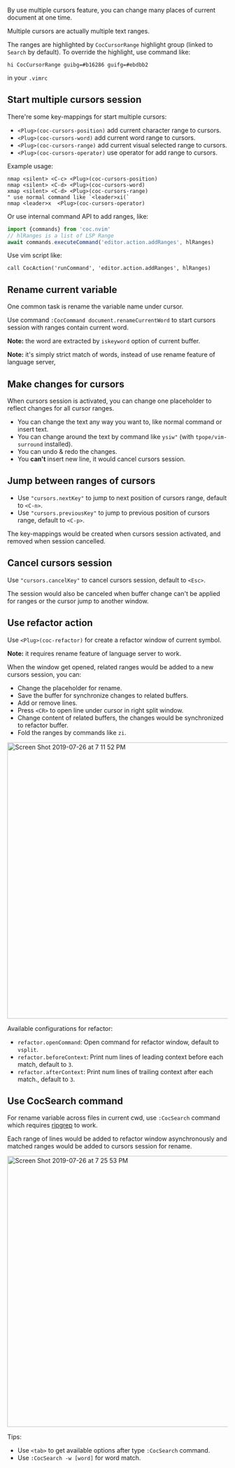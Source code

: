 By use multiple cursors feature, you can change many places of current document at one time.

Multiple cursors are actually multiple text ranges.

The ranges are highlighted by `CocCursorRange` highlight group (linked to `Search` by default). To override the highlight, use command like:

``` vim
hi CocCursorRange guibg=#b16286 guifg=#ebdbb2
```
in your `.vimrc`

## Start multiple cursors session

There're some key-mappings for start multiple cursors:

* `<Plug>(coc-cursors-position)` add current character range to cursors.
* `<Plug>(coc-cursors-word)` add current word range to cursors.
* `<Plug>(coc-cursors-range)` add current visual selected range to cursors.
* `<Plug>(coc-cursors-operator)` use operator for add range to cursors.

Example usage:

``` viml
nmap <silent> <C-c> <Plug>(coc-cursors-position)
nmap <silent> <C-d> <Plug>(coc-cursors-word)
xmap <silent> <C-d> <Plug>(coc-cursors-range)
" use normal command like `<leader>xi(`
nmap <leader>x  <Plug>(coc-cursors-operator)
```

Or use internal command API to add ranges, like:
``` typescript
import {commands} from 'coc.nvim'
// hlRanges is a list of LSP Range
await commands.executeCommand('editor.action.addRanges', hlRanges)
```
Use vim script like:
``` viml
call CocAction('runCommand', 'editor.action.addRanges', hlRanges)
```

## Rename current variable

One common task is rename the variable name under cursor.

Use command `:CocCommand document.renameCurrentWord` to start cursors session with ranges contain current word.

**Note:** the word are extracted by `iskeyword` option of current buffer.

**Note:** it's simply strict match of words, instead of use rename feature of language server,

## Make changes for cursors

When cursors session is activated, you can change one placeholder to reflect changes for all cursor ranges.

* You can change the text any way you want to, like normal command or insert text.
* You can change around the text by command like `ysiw"` (with `tpope/vim-surround` installed).
* You can undo & redo the changes.
* You **can't** insert new line, it would cancel cursors session.

## Jump between ranges of cursors

* Use `"cursors.nextKey"` to jump to next position of cursors range, default to `<C-n>`.
* Use `"cursors.previousKey"` to jump to previous position of cursors range, default to `<C-p>`.

The key-mappings would be created when cursors session activated, and removed when session cancelled.

## Cancel cursors session

Use `"cursors.cancelKey"` to cancel cursors session, default to `<Esc>`.

The session would also be canceled when buffer change can't be applied for ranges or the cursor jump to another window.

## Use refactor action

Use `<Plug>(coc-refactor)` for create a refactor window of current symbol.

**Note:** it requires rename feature of language server to work.

When the window get opened, related ranges would be added to a new cursors session, you can:

* Change the placeholder for rename.
* Save the buffer for synchronize changes to related buffers.
* Add or remove lines.
* Press `<CR>` to open line under cursor in right split window.
* Change content of related buffers, the changes would be synchronized to refactor buffer.
* Fold the ranges by commands like `zi`.

<img width="632" alt="Screen Shot 2019-07-26 at 7 11 52 PM" src="https://user-images.githubusercontent.com/251450/61948104-8b385680-afd9-11e9-9858-cc980985ce3c.png">

Available configurations for refactor:

* `refactor.openCommand`: Open command for refactor window, default to `vsplit`.
* `refactor.beforeContext`: Print num lines of leading context before each match, default to `3`.
* `refactor.afterContext`: Print num lines of trailing context after each match., default to `3`.

## Use CocSearch command

For rename variable across files in current cwd, use `:CocSearch` command which requires [ripgrep](https://github.com/BurntSushi/ripgrep) to work.

Each range of lines would be added to refactor window asynchronously and matched ranges would be added to cursors session for rename.

<img width="620" alt="Screen Shot 2019-07-26 at 7 25 53 PM" src="https://user-images.githubusercontent.com/251450/61948853-8aa0bf80-afdb-11e9-8e81-107eaed53c4b.png">

Tips:

* Use `<tab>` to get available options after type `:CocSearch` command.
* Use `:CocSearch -w [word]` for word match.